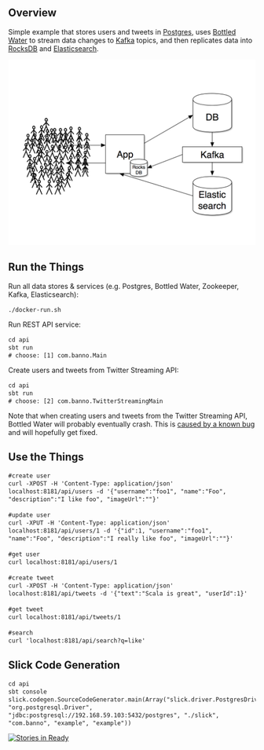 ## Overview

Simple example that stores users and tweets in [Postgres](http://www.postgresql.org/), uses [Bottled Water](https://github.com/confluentinc/bottledwater-pg) to stream data changes to [Kafka](http://kafka.apache.org/) topics, and then replicates data into [RocksDB](http://rocksdb.org/) and [Elasticsearch](https://www.elastic.co/products/elasticsearch).

![](img/13.png)

## Run the Things

Run all data stores & services (e.g. Postgres, Bottled Water, Zookeeper, Kafka, Elasticsearch):

```
./docker-run.sh
```

Run REST API service:

```
cd api
sbt run
# choose: [1] com.banno.Main
```

Create users and tweets from Twitter Streaming API:

```
cd api
sbt run
# choose: [2] com.banno.TwitterStreamingMain
```

Note that when creating users and tweets from the Twitter Streaming API, Bottled Water will probably eventually crash. This is [caused by a known bug](https://github.com/confluentinc/bottledwater-pg/issues/32) and will hopefully get fixed.

## Use the Things

```
#create user
curl -XPOST -H 'Content-Type: application/json' localhost:8181/api/users -d '{"username":"foo1", "name":"Foo", "description":"I like foo", "imageUrl":""}'

#update user
curl -XPUT -H 'Content-Type: application/json' localhost:8181/api/users/1 -d '{"id":1, "username":"foo1", "name":"Foo", "description":"I really like foo", "imageUrl":""}'

#get user
curl localhost:8181/api/users/1

#create tweet
curl -XPOST -H 'Content-Type: application/json' localhost:8181/api/tweets -d '{"text":"Scala is great", "userId":1}'

#get tweet
curl localhost:8181/api/tweets/1

#search
curl 'localhost:8181/api/search?q=like'
```

## Slick Code Generation

```
cd api
sbt console
slick.codegen.SourceCodeGenerator.main(Array("slick.driver.PostgresDriver", "org.postgresql.Driver", "jdbc:postgresql://192.168.59.103:5432/postgres", "./slick", "com.banno", "example", "example"))
```

[![Stories in Ready](https://badge.waffle.io/zcox/data-replication-example.png?label=ready&title=Ready)](https://waffle.io/zcox/data-replication-example)
